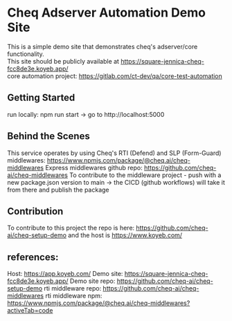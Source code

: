 # Cheq Adserver Automation Demo Site

This is a simple demo site that demonstrates cheq's adserver/core functionality.    
This site should be publicly available at https://square-jennica-cheq-fcc8de3e.koyeb.app/   
core automation project: https://gitlab.com/ct-dev/qa/core-test-automation    

## Getting Started

run locally: npm run start -> go to http://localhost:5000

## Behind the Scenes

This service operates by using Cheq's RTI (Defend) and SLP (Form-Guard) middlewares: https://www.npmjs.com/package/@cheq.ai/cheq-middlewares
Express middlewares github repo: https://github.com/cheq-ai/cheq-middlewares
To contribute to the middleware project - push with a new package.json version to main -> the CICD (github workflows) will take it from there and publish the package

## Contribution

To contribute to this project the repo is here: https://github.com/cheq-ai/cheq-setup-demo and the host is https://www.koyeb.com/

## references:

Host: https://app.koyeb.com/
Demo site: https://square-jennica-cheq-fcc8de3e.koyeb.app/
Demo site repo: https://github.com/cheq-ai/cheq-setup-demo
rti middleware repo: https://github.com/cheq-ai/cheq-middlewares
rti middleware npm: https://www.npmjs.com/package/@cheq.ai/cheq-middlewares?activeTab=code